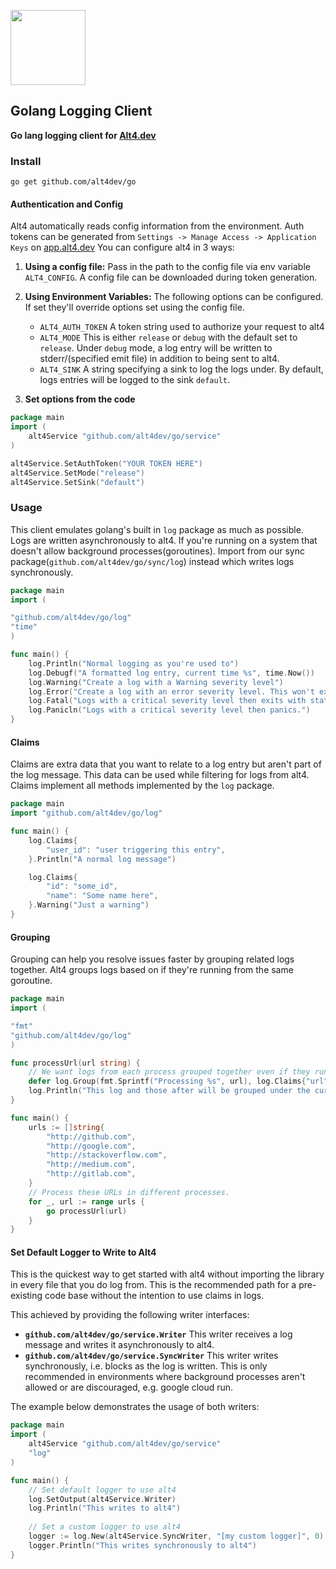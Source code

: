 <a href="https://alt4.dev"><img src="https://alt4.dev/banner.svg" alt="" height="120"></a>

## Golang Logging Client

**Go lang logging client for <a href="https://alt4.dev">Alt4.dev</a>**

### Install
```shell script
go get github.com/alt4dev/go
```


#### Authentication and Config
Alt4 automatically reads config information from the environment. Auth tokens can be generated from `Settings -> Manage Access -> Application Keys` on <a target="_blank" href="https://app.alt4.dev">app.alt4.dev</a>
 You can configure alt4 in 3 ways:
1. **Using a config file:** Pass in the path to the config file via env variable `ALT4_CONFIG`. A config file can be downloaded during token generation.

2. **Using Environment Variables:** The following options can be configured. If set they'll override options set using the config file.
    - `ALT4_AUTH_TOKEN` A token string used to authorize your request to alt4
    - `ALT4_MODE` This is either `release` or `debug` with the default set to `release`. Under `debug` mode, a log entry will be written to stderr/(specified emit file) in addition to being sent to alt4.
    - `ALT4_SINK` A string specifying a sink to log the logs under. By default, logs entries will be logged to the sink `default`.
3. **Set options from the code**
```go
package main
import (
    alt4Service "github.com/alt4dev/go/service"
)

alt4Service.SetAuthToken("YOUR TOKEN HERE")
alt4Service.SetMode("release")
alt4Service.SetSink("default")
```

### Usage
This client emulates golang's built in `log` package as much as possible. Logs are written asynchronously to alt4.
If you're running on a system that doesn't allow background processes(goroutines). Import from our sync package(`github.com/alt4dev/go/sync/log`) instead which writes logs synchronously.
```go
package main
import (

"github.com/alt4dev/go/log"
"time"
)

func main() {
    log.Println("Normal logging as you're used to")
    log.Debugf("A formatted log entry, current time %s", time.Now())
    log.Warning("Create a log with a Warning severity level")
    log.Error("Create a log with an error severity level. This won't exit after.")
    log.Fatal("Logs with a critical severity level then exits with status 1.")
    log.Panicln("Logs with a critical severity level then panics.")
}
```

#### Claims
Claims are extra data that you want to relate to a log entry but aren't part of the log message.
This data can be used while filtering for logs from alt4. Claims implement all methods implemented by the `log` package.
```go
package main
import "github.com/alt4dev/go/log"

func main() {
    log.Claims{
        "user_id": "user triggering this entry",
    }.Println("A normal log message")

    log.Claims{
        "id": "some_id",
        "name": "Some name here",
    }.Warning("Just a warning")
}
```

#### Grouping
Grouping can help you resolve issues faster by grouping related logs together.
Alt4 groups logs based on if they're running from the same goroutine.
```go
package main
import (

"fmt"
"github.com/alt4dev/go/log"
)

func processUrl(url string) {
    // We want logs from each process grouped together even if they run in parallel
    defer log.Group(fmt.Sprintf("Processing %s", url), log.Claims{"url": url}).Close()
    log.Println("This log and those after will be grouped under the current routine")
}

func main() {
    urls := []string{
        "http://github.com",
        "http://google.com",
        "http://stackoverflow.com",
        "http://medium.com",
        "http://gitlab.com",
    }
    // Process these URLs in different processes.
    for _, url := range urls {
        go processUrl(url)
    }
}
```

#### Set Default Logger to Write to Alt4
This is the quickest way to get started with alt4 without importing the library in every file that you do log from.
This is the recommended path for a pre-existing code base without the intention to use claims in logs.

This achieved by providing the following writer interfaces:
- **`github.com/alt4dev/go/service.Writer`** This writer receives a log message and writes it asynchronously to alt4.
- **`github.com/alt4dev/go/service.SyncWriter`** This writer writes synchronously, i.e. blocks as the log is written.
This is only recommended in environments where background processes aren't allowed or are discouraged, e.g. google cloud run.

The example below demonstrates the usage of both writers:
```go
package main
import (
    alt4Service "github.com/alt4dev/go/service"
    "log"
)

func main() {
    // Set default logger to use alt4
    log.SetOutput(alt4Service.Writer)
    log.Println("This writes to alt4")
    
    // Set a custom logger to use alt4
    logger := log.New(alt4Service.SyncWriter, "[my custom logger]", 0)
    logger.Println("This writes synchronously to alt4")
}
```

